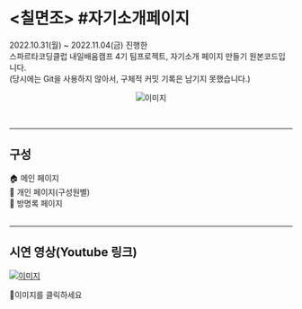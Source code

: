 # <칠면조> #자기소개페이지
2022.10.31(월) ~ 2022.11.04(금) 진행한 <br>
스파르타코딩클럽 내일배움캠프 4기 팀프로젝트, 자기소개 페이지 만들기 원본코드입니다. <br>
(당시에는 Git을 사용하지 않아서, 구체적 커밋 기록은 남기지 못했습니다.)
<br>
<!-- 이미지 가운데 정렬 및 크기 조절 -->
<p align="center">
  <img src="https://github.com/euijooning/IntroducePage/assets/49093239/b17209ce-15a8-47a3-835c-c66284983531" alt="이미지">
</p>
<br>

-----

## 구성
🏠 메인 페이지 <br>
🏢 개인 페이지(구성원별) <br>
🚖 방명록 페이지 <br>
<br>

-----

## 시연 영상(Youtube 링크)
<!-- 이미지를 좌측으로 정렬하고 링크 추가 -->
<p align="left">
  <a href="https://www.youtube.com/watch?v=CUrdldgn4uA">
    <img src="https://github.com/euijooning/IntroducePage/assets/49093239/f9553682-47ed-4560-a5b9-881ada49f272" alt="이미지">
  </a>
</p>

<!-- 메시지 추가 -->
🚨이미지를 클릭하세요
